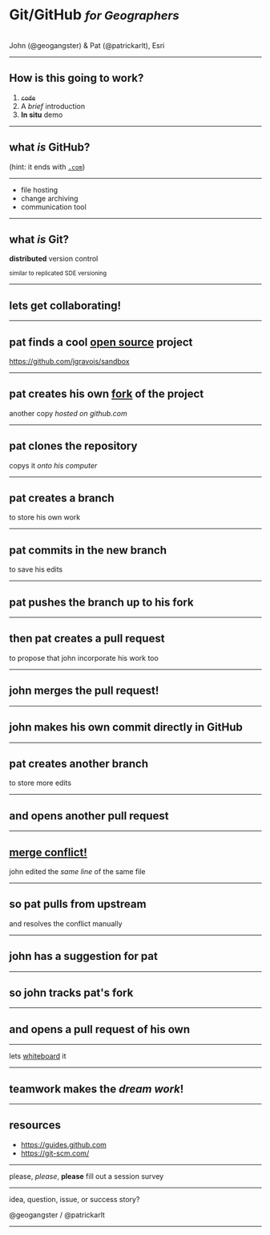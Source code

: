 <!-- to do
1. brief intro to introduce git/github

2. meat: demo

3. brief outro (show that a PR highlights branches, diff, discussion) - john
tools/resources

points to drive home:
what is a clone
what is a fork
what is a branch
what is a commit
files on disk change when you check out a different branch
you can switch back and forth between terminal git and a UI at will
you can commit directly on the website
pull requests compare branches (wherever they live)
pull request as a discussion, no need to close if its not perfect
markdown is used in issues and pull requests
you can browse diffs for commits and pull requests


![zappa](http://www.themarysue.com/wp-content/uploads/2014/02/zappa.jpg)
-->

<!-- .slide: data-background="/presentations/fresher-template/images/2017-title.png" -->

<!--div style="margin: auto; padding-top: 50px; padding-bottom: 50px; width: 80%; background: rgba(30,30,30,0.9)"/-->

# Git/GitHub <small> *for Geographers*</small>
<br>
John (@geogangster) & Pat (@patrickarlt), Esri

---

<!-- .slide: data-background="/presentations/fresher-template/images/2017-slide3.png" -->

## How is this going to work?

1. ~~`code`~~
2. A *brief* introduction
3. **In situ** demo

---

<!-- .slide: data-background="/presentations/fresher-template/images/2017-slide2.png" -->

## what _is_ GitHub?

(hint: it ends with [`.com`](https://github.com))

---

<!-- .slide: data-background="/presentations/fresher-template/images/2017-slide2.png" -->

* file hosting
* change archiving
* communication tool

---

<!-- .slide: data-background="/presentations/fresher-template/images/2017-slide2.png" -->

## what _is_ Git?

**distributed** version control

<small>similar to replicated SDE versioning</small>

<!-- need screenshot -->

---

<!-- .slide: data-background="/presentations/fresher-template/images/2017-slide2.png" -->

## lets get collaborating!

---

<!-- .slide: data-background="/presentations/fresher-template/images/2017-slide2.png" -->

## pat finds a cool [open source](https://github.com/jgravois/sandbox) project

https://github.com/jgravois/sandbox

---

<!-- .slide: data-background="/presentations/fresher-template/images/2017-slide2.png" -->

## pat creates his own [**fork**](https://github.com/patrickarlt/sandbox) of the project
another copy _hosted on github.com_

---

<!-- .slide: data-background="/presentations/fresher-template/images/2017-slide2.png" -->

## pat **clones** the repository
copys it _onto his computer_

---

<!-- .slide: data-background="/presentations/fresher-template/images/2017-slide2.png" -->

## pat creates a **branch**
to store his own work

---

<!-- .slide: data-background="/presentations/fresher-template/images/2017-slide2.png" -->

## pat **commits** in the new branch
to save his edits

---

<!-- .slide: data-background="/presentations/fresher-template/images/2017-slide2.png" -->

## pat **pushes** the branch up to his fork

---

<!-- .slide: data-background="/presentations/fresher-template/images/2017-slide2.png" -->

## then pat creates a **pull request**
to propose that john incorporate his work too

---

<!-- .slide: data-background="/presentations/fresher-template/images/2017-slide2.png" -->

## john **merges** the pull request!

---

<!-- .slide: data-background="/presentations/fresher-template/images/2017-slide2.png" -->

## john makes his own commit directly in GitHub

---

<!-- .slide: data-background="/presentations/fresher-template/images/2017-slide2.png" -->

## pat creates another **branch** 
to store more edits

---

<!-- .slide: data-background="/presentations/fresher-template/images/2017-slide2.png" -->

## and opens another pull request

---

<!-- .slide: data-background="/presentations/fresher-template/images/2017-slide2.png" -->

## [**merge conflict!**](https://github.com/jgravois/sandbox/pulls)
john edited the _same line_ of the same file

---

<!-- .slide: data-background="/presentations/fresher-template/images/2017-slide2.png" -->

## so pat **pulls** from upstream 
and resolves the conflict manually

---

<!-- .slide: data-background="/presentations/fresher-template/images/2017-slide2.png" -->

## john has a suggestion for pat

---

<!-- .slide: data-background="/presentations/fresher-template/images/2017-slide2.png" -->

## so john **tracks** pat's fork


---

<!-- .slide: data-background="/presentations/fresher-template/images/2017-slide2.png" -->

## and opens a pull request of his own

---

<!-- .slide: data-background="/presentations/fresher-template/images/2017-slide2.png" -->

lets [whiteboard](https://twitter.com/cthydng/status/575483540202106880) it

---

<!-- .slide: data-background="/presentations/fresher-template/images/2017-slide2.png" -->

## teamwork makes the _dream work_!

---

<!-- .slide: data-background="/presentations/fresher-template/images/2017-slide2.png" -->

## resources

* https://guides.github.com
* https://git-scm.com/

---

<!-- .slide: data-background="/presentations/fresher-template/images/2017-slide3.png" -->

please, _please_, **please** fill out a session survey

---

<!-- .slide: data-background="/presentations/fresher-template/images/2017-slide2.png" -->

idea, question, issue, or success story?

@geogangster / @patrickarlt

---

<!-- .slide: data-background="/presentations/fresher-template/images/2017-end.png" -->
